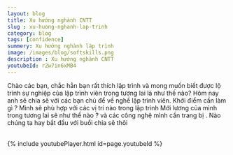 ```yaml
---
layout: blog
title: Xu hướng nghành CNTT 
slug : xu-huong-nghanh-lap-trinh
category: blog
tags: [confidence]
summery: Xu hướng nghành lập trình   
image: /images/blog/softskills.png
description : Xu hướng nghành CNTT 
youtubeId: r2w7in6xMB4
---
```

 
Chào các bạn, chắc hẳn bạn rất thích lập trình và mong muốn biết được lộ trình sự nghiệp của lập trình viên trong tương lai là như thế nào?
Hôm nay anh sẽ chia sẽ với các bạn chủ để về nghề lập trình viên. Khởi điểm cần làm gì ? Mình sẽ phù hợp với các vị trí nào trong lập trình
Mới lương của mình trong tương lai sẽ như thế nào ? và các công nghệ mình cần trang bị . Nào chúng ta hay bắt đầu với buổi chia sẽ thôi
<br><br>

{% include youtubePlayer.html id=page.youtubeId %}